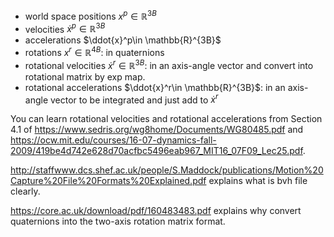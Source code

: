- world space positions $x^p\in \mathbb{R}^{3B}$
- velocities $\dot{x}^p\in \mathbb{R}^{3B}$
- accelerations $\ddot{x}^p\in \mathbb{R}^{3B}$
- rotations $x^r\in \mathbb{R}^{4B}$: in quaternions
- rotational velocities $\dot{x}^r\in \mathbb{R}^{3B}$: in an axis-angle vector and convert into rotational matrix by exp map.
- rotational accelerations $\ddot{x}^r\in \mathbb{R}^{3B}$: in an axis-angle vector to be integrated and just add to $\dot{x}^r$

You can learn rotational velocities and rotational accelerations from Section 4.1 of https://www.sedris.org/wg8home/Documents/WG80485.pdf and https://ocw.mit.edu/courses/16-07-dynamics-fall-2009/419be4d742e628d70acfbc5496eab967_MIT16_07F09_Lec25.pdf.

http://staffwww.dcs.shef.ac.uk/people/S.Maddock/publications/Motion%20Capture%20File%20Formats%20Explained.pdf explains what is bvh file clearly.

https://core.ac.uk/download/pdf/160483483.pdf explains why convert quaternions into the two-axis rotation matrix format.